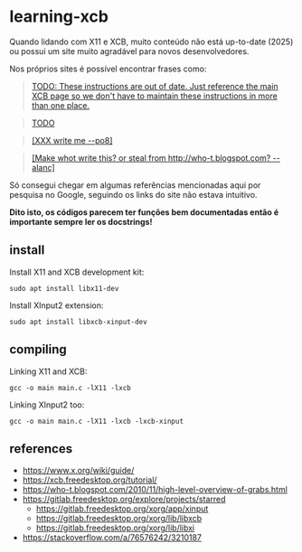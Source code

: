 # learning-xcb
Quando lidando com X11 e XCB, muito conteúdo não está up-to-date (2025) ou possui um site muito agradável para novos desenvolvedores.  

Nos próprios sites é possível encontrar frases como:

>[TODO: These instructions are out of date. Just reference the main XCB page so we don't have to maintain these instructions in more than one place.](https://xcb.freedesktop.org/tutorial/#installingxcb)

>[TODO](https://xcb.freedesktop.org/tutorial/#thewindowhierarchy)

>[[XXX write me --po8]](https://www.x.org/wiki/guide/concepts/#inputviatouchscreen)

>[[Make whot write this? or steal from http://who-t.blogspot.com? --alanc]](https://www.x.org/wiki/guide/concepts/#advancedinputdevicesandtechniques)

Só consegui chegar em algumas referências mencionadas aqui por pesquisa no Google, seguindo os links do site não estava intuitivo.

**Dito isto, os códigos parecem ter funções bem documentadas então é importante sempre ler os docstrings!**  

## install
Install X11 and XCB development kit:  
```
sudo apt install libx11-dev
```

Install XInput2 extension:
```
sudo apt install libxcb-xinput-dev
```

## compiling
Linking X11 and XCB:  
```
gcc -o main main.c -lX11 -lxcb
```

Linking XInput2 too:  
```
gcc -o main main.c -lX11 -lxcb -lxcb-xinput
```

## references
- https://www.x.org/wiki/guide/
- https://xcb.freedesktop.org/tutorial/
- https://who-t.blogspot.com/2010/11/high-level-overview-of-grabs.html
- https://gitlab.freedesktop.org/explore/projects/starred
    - https://gitlab.freedesktop.org/xorg/app/xinput
    - https://gitlab.freedesktop.org/xorg/lib/libxcb
    - https://gitlab.freedesktop.org/xorg/lib/libxi
- https://stackoverflow.com/a/76576242/3210187